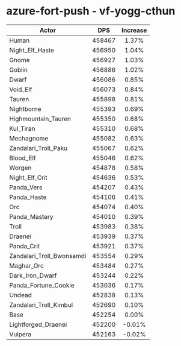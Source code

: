 # azure-fort-push - vf-yogg-cthun
| Actor | DPS | Increase |
|---|:---:|:---:|
|Human|458467|1.37%|
|Night_Elf_Haste|456950|1.04%|
|Gnome|456927|1.03%|
|Goblin|456886|1.02%|
|Dwarf|456086|0.85%|
|Void_Elf|456073|0.84%|
|Tauren|455898|0.81%|
|Nightborne|455393|0.69%|
|Highmountain_Tauren|455350|0.68%|
|Kul_Tiran|455310|0.68%|
|Mechagnome|455082|0.63%|
|Zandalari_Troll_Paku|455067|0.62%|
|Blood_Elf|455046|0.62%|
|Worgen|454878|0.58%|
|Night_Elf_Crit|454636|0.53%|
|Panda_Vers|454207|0.43%|
|Panda_Haste|454106|0.41%|
|Orc|454074|0.40%|
|Panda_Mastery|454010|0.39%|
|Troll|453983|0.38%|
|Draenei|453939|0.37%|
|Panda_Crit|453921|0.37%|
|Zandalari_Troll_Bwonsamdi|453554|0.29%|
|Maghar_Orc|453484|0.27%|
|Dark_Iron_Dwarf|453244|0.22%|
|Panda_Fortune_Cookie|453036|0.17%|
|Undead|452838|0.13%|
|Zandalari_Troll_Kimbul|452690|0.10%|
|Base|452254|0.00%|
|Lightforged_Draenei|452200|-0.01%|
|Vulpera|452163|-0.02%|
